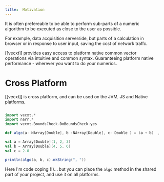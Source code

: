 ```yaml
---
title:  Motivation
---
```


It is often prefereable to be able to perform sub-parts of a numeric algorithm to be executed as close to the user as possible.

For example, data acquisition serverside, but parts of a calculation in browser or in response to user input, saving the cost of network traffc.

[[vecxt]] provides easy access to platform native common vector operations via intuitive and common syntax. Guaranteeing platform native performance - wherever you want to do your numerics.

# Cross Platform

[[vecxt]] is cross platform, and can be used on the JVM, JS and Native platforms.

```scala mdoc

import vecxt.*
import narr.*
import vecxt.BoundsCheck.DoBoundsCheck.yes

def algo(a: NArray[Double], b :NArray[Double], c: Double ) = (a + b)  / c

val a = Array[Double](1, 2, 3)
val b = Array[Double](4, 5, 6)
val c = 2.0

println(algo(a, b, c).mkString(", "))

```
Here I'm code coping (!)... but you can place the `algo` method in the shared part of your project, and use it on all platforms.